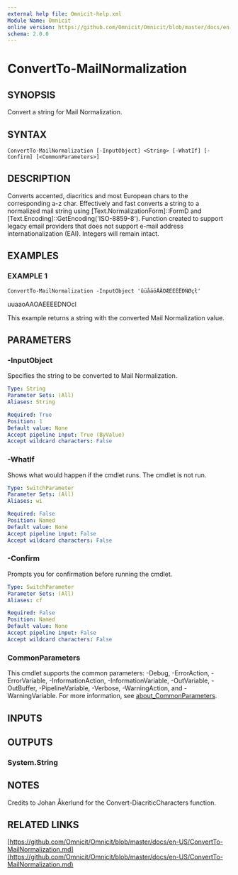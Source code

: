 ```yaml
---
external help file: Omnicit-help.xml
Module Name: Omnicit
online version: https://github.com/Omnicit/Omnicit/blob/master/docs/en-US/ConvertTo-MailNormalization.md
schema: 2.0.0
---
```


# ConvertTo-MailNormalization

## SYNOPSIS
Convert a string for Mail Normalization.

## SYNTAX

```
ConvertTo-MailNormalization [-InputObject] <String> [-WhatIf] [-Confirm] [<CommonParameters>]
```

## DESCRIPTION
Converts accented, diacritics and most European chars to the corresponding a-z char.
Effectively and fast converts a string to a normalized mail string using \[Text.NormalizationForm\]::FormD and \[Text.Encoding\]::GetEncoding('ISO-8859-8').
Function created to support legacy email providers that does not support e-mail address internationalization (EAI).
Integers will remain intact.

## EXAMPLES

### EXAMPLE 1
```
ConvertTo-MailNormalization -InputObject 'ûüåäöÅÄÖÆÈÉÊËÐÑØçł'
```

uuaaoAAOAEEEEDNOcl

This example returns a string with the converted Mail Normalization value.

## PARAMETERS

### -InputObject
Specifies the string to be converted to Mail Normalization.

```yaml
Type: String
Parameter Sets: (All)
Aliases: String

Required: True
Position: 1
Default value: None
Accept pipeline input: True (ByValue)
Accept wildcard characters: False
```

### -WhatIf
Shows what would happen if the cmdlet runs.
The cmdlet is not run.

```yaml
Type: SwitchParameter
Parameter Sets: (All)
Aliases: wi

Required: False
Position: Named
Default value: None
Accept pipeline input: False
Accept wildcard characters: False
```

### -Confirm
Prompts you for confirmation before running the cmdlet.

```yaml
Type: SwitchParameter
Parameter Sets: (All)
Aliases: cf

Required: False
Position: Named
Default value: None
Accept pipeline input: False
Accept wildcard characters: False
```

### CommonParameters
This cmdlet supports the common parameters: -Debug, -ErrorAction, -ErrorVariable, -InformationAction, -InformationVariable, -OutVariable, -OutBuffer, -PipelineVariable, -Verbose, -WarningAction, and -WarningVariable. For more information, see [about_CommonParameters](http://go.microsoft.com/fwlink/?LinkID=113216).

## INPUTS

## OUTPUTS

### System.String
## NOTES
Credits to Johan Åkerlund for the Convert-DiacriticCharacters function.

## RELATED LINKS

[https://github.com/Omnicit/Omnicit/blob/master/docs/en-US/ConvertTo-MailNormalization.md](https://github.com/Omnicit/Omnicit/blob/master/docs/en-US/ConvertTo-MailNormalization.md)

